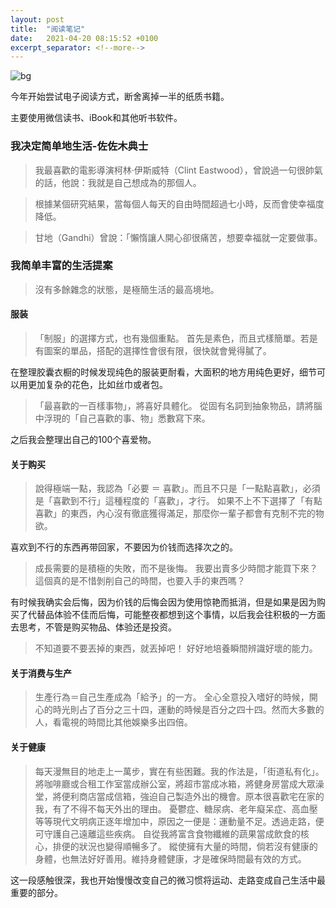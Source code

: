 ```yaml
---
layout: post
title:  "阅读笔记"
date:   2021-04-20 08:15:52 +0100
excerpt_separator: <!--more-->
---
```

![bg](https://blog.dosth.cool/assets/img/read.png)

今年开始尝试电子阅读方式，断舍离掉一半的纸质书籍。

主要使用微信读书、iBook和其他听书软件。
<!--more-->

### 我决定简单地生活-佐佐木典士

> 我最喜歡的電影導演柯林‧伊斯威特（Clint Eastwood），曾說過一句很帥氣的話，他說：我就是自己想成為的那個人。

> 根據某個研究結果，當每個人每天的自由時間超過七小時，反而會使幸福度降低。

> 甘地（Gandhi）曾說：「懶惰讓人開心卻很痛苦，想要幸福就一定要做事。

### 我简单丰富的生活提案
> 沒有多餘雜念的狀態，是極簡生活的最高境地。


#### 服装
> 「制服」的選擇方式，也有幾個重點。
> 首先是素色，而且式樣簡單。若是有圖案的單品，搭配的選擇性會很有限，很快就會覺得膩了。

在整理胶囊衣橱的时候发现纯色的服装更耐看，大面积的地方用纯色更好，细节可以用更加复杂的花色，比如丝巾或者包。

> 「最喜歡的一百樣事物」，將喜好具體化。
> 從固有名詞到抽象物品，請將腦中浮現的「自己喜歡的事、物」悉數寫下來。

之后我会整理出自己的100个喜爱物。

#### 关于购买

> 說得極端一點，我認為「必要 ＝ 喜歡」。而且不只是「一點點喜歡」，必須是「喜歡到不行」這種程度的「喜歡」，才行。
> 如果不上不下選擇了「有點喜歡」的東西，內心沒有徹底獲得滿足，那麼你一輩子都會有克制不完的物欲。

喜欢到不行的东西再带回家，不要因为价钱而选择次之的。

> 成長需要的是積極的失敗，而不是後悔。
> 我要出賣多少時間才能買下來？這個真的是不惜剝削自己的時間，也要入手的東西嗎？

有时候我确实会后悔，因为价钱的后悔会因为使用惊艳而抵消，但是如果是因为购买了代替品体验不佳而后悔，可能整夜都想到这个事情，以后我会往积极的一方面去思考，不管是购买物品、体验还是投资。


> 不知道要不要丟掉的東西，就丟掉吧！
> 好好地培養瞬間辨識好壞的能力。

#### 关于消费与生产

> 生產行為＝自己生產成為「給予」的一方。
> 全心全意投入嗜好的時候，開心的時光則占了百分之三十四，運動的時候是百分之四十四。然而大多數的人，看電視的時間比其他娛樂多出四倍。

#### 关于健康
> 每天漫無目的地走上一萬步，實在有些困難。我的作法是，「街道私有化」。
> 將咖啡廳或合租工作室當成辦公室，將超市當成冰箱，將健身房當成大眾澡堂，將便利商店當成信箱，強迫自己製造外出的機會。原本很喜歡宅在家的我，有了不得不每天外出的理由。
> 憂鬱症、糖尿病、老年癡呆症、高血壓等等現代文明病正逐年增加中，原因之一便是：運動量不足。透過走路，便可守護自己遠離這些疾病。
> 自從我將富含食物纖維的蔬果當成飲食的核心，排便的狀況也變得順暢多了。
> 縱使擁有大量的時間，倘若沒有健康的身體，也無法好好善用。維持身體健康，才是確保時間最有效的方式。

这一段感触很深，我也开始慢慢改变自己的微习惯将运动、走路变成自己生活中最重要的部分。

